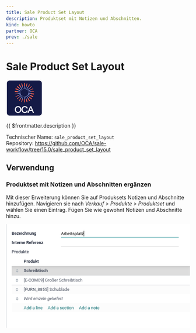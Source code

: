 ```yaml
---
title: Sale Product Set Layout
description: Produktset mit Notizen und Abschnitten.
kind: howto
partner: OCA
prev: ./sale
---
```


# Sale Product Set Layout

![icon_oca_app](attachments/icon_oca_app.png)

{{ $frontmatter.description }}

Technischer Name: `sale_product_set_layout`\
Repository: <https://github.com/OCA/sale-workflow/tree/15.0/sale_product_set_layout>

## Verwendung

### Produktset mit Notizen und Abschnitten ergänzen

Mit dieser Erweiterung können Sie auf Produksets Notizen und Abschnitte hinzufügen. Navigieren sie nach _Verkauf > Produkte > Produktset_ und wählen Sie einen Eintrag. Fügen Sie wie gewohnt Notizen und Abschnitte hinzu.

![](attachments/Sale%20Product%20Set%20Layout.png)
